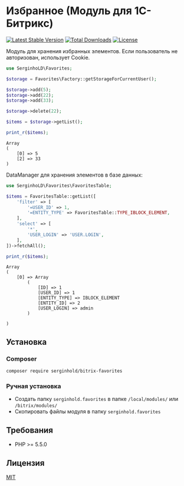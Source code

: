 # Избранное (Модуль для 1С-Битрикс)

[![Latest Stable Version](https://poser.pugx.org/serginhold/bitrix-favorites/v/stable)](https://packagist.org/packages/serginhold/bitrix-favorites) [![Total Downloads](https://poser.pugx.org/serginhold/bitrix-favorites/downloads)](https://packagist.org/packages/serginhold/bitrix-favorites) [![License](https://poser.pugx.org/serginhold/bitrix-favorites/license)](LICENSE.md)

Модуль для хранения избранных элементов.
Если пользователь не авторизован, использует Cookie.

```php
use SerginhoLD\Favorites;

$storage = Favorites\Factory::getStorageForCurrentUser();

$storage->add(5);
$storage->add(22);
$storage->add(33);

$storage->delete(22);

$items = $storage->getList();

print_r($items);
```
```
Array
(
    [0] => 5
    [2] => 33
)
```

DataManager для хранения элементов в базе данных:
```php
use SerginhoLD\Favorites\FavoritesTable;

$items = FavoritesTable::getList([
    'filter' => [
        '=USER_ID' => 1,
        '=ENTITY_TYPE' => FavoritesTable::TYPE_IBLOCK_ELEMENT,
    ],
    'select' => [
        '*',
        'USER_LOGIN' => 'USER.LOGIN',
    ],
])->fetchAll();

print_r($items);
```
```
Array
(
    [0] => Array
        (
            [ID] => 1
            [USER_ID] => 1
            [ENTITY_TYPE] => IBLOCK_ELEMENT
            [ENTITY_ID] => 2
            [USER_LOGIN] => admin
        )

)
```

## Установка

### Composer
```bash
composer require serginhold/bitrix-favorites
```

### Ручная установка
* Создать папку `serginhold.favorites` в папке `/local/modules/` или `/bitrix/modules/`
* Скопировать файлы модуля в папку `serginhold.favorites`

## Требования
* PHP >= 5.5.0

## Лицензия
[MIT](LICENSE.md)